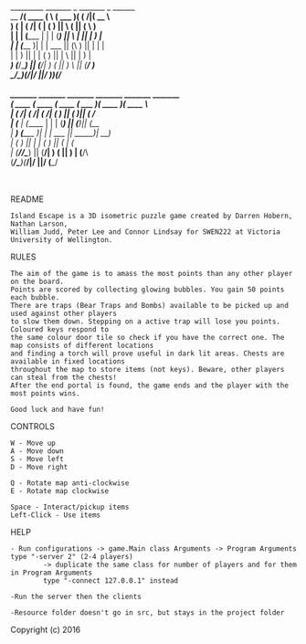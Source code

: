 
_________ _______  _        _______  _        ______   <br>
\__   __/(  ____ \( \      (  ___  )( (    /|(  __  \  <br>
   ) (   | (    \/| (      | (   ) ||  \  ( || (  \  ) <br>
   | |   | (_____ | |      | (___) ||   \ | || |   ) | <br>
   | |   (_____  )| |      |  ___  || (\ \) || |   | | <br> 
   | |         ) || |      | (   ) || | \   || |   ) | <br>
___) (___/\____) || (____/\| )   ( || )  \  || (__/  ) <br>
\_______/\_______)(_______/|/     \||/    )_)(______/  <br>
  <br>
 _______  _______  _______  _______  _______  _______  <br>
(  ____ \(  ____ \(  ____ \(  ___  )(  ____ )(  ____ \ <br>
| (    \/| (    \/| (    \/| (   ) || (    )|| (    \/ <br>
| (__    | (_____ | |      | (___) || (____)|| (__     <br>
|  __)   (_____  )| |      |  ___  ||  _____)|  __)    <br>
| (            ) || |      | (   ) || (      | (       <br>
| (____/\/\____) || (____/\| )   ( || )      | (____/\ <br>
(_______/\_______)(_______/|/     \||/       (_______/ <br>
 <br>
	 <br>

README																											  
 
	Island Escape is a 3D isometric puzzle game created by Darren Hobern, Nathan Larson, 
	William Judd, Peter Lee and Connor Lindsay for SWEN222 at Victoria University of Wellington.


RULES
	
	The aim of the game is to amass the most points than any other player on the board.
	Points are scored by collecting glowing bubbles. You gain 50 points each bubble. 
	There are traps (Bear Traps and Bombs) available to be picked up and used against other players 
	to slow them down. Stepping on a active trap will lose you points. Coloured keys respond to 
	the same colour door tile so check if you have the correct one. The map consists of different locations
	and finding a torch will prove useful in dark lit areas. Chests are available in fixed locations 
	throughout the map to store items (not keys). Beware, other players can steal from the chests!
	After the end portal is found, the game ends and the player with the most points wins.
	
	Good luck and have fun!


CONTROLS

	W - Move up
	A - Move down
	S - Move left
	D - Move right
	
	Q - Rotate map anti-clockwise
	E - Rotate map clockwise

	Space - Interact/pickup items
	Left-Click - Use items
	
	
HELP
	
	- Run configurations -> game.Main class Arguments -> Program Arguments type "-server 2" (2-4 players)
			-> duplicate the same class for number of players and for them in Program Arguments 
			type "-connect 127.0.0.1" instead	
	
	-Run the server then the clients

	-Resource folder doesn't go in src, but stays in the project folder 
	
	
	

Copyright (c) 2016